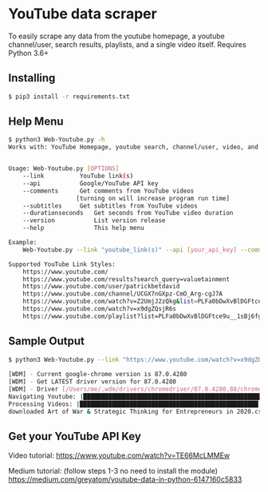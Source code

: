 # YouTube data scraper

To easily scrape any data from the youtube homepage, a youtube channel/user, search results, playlists, and a single video itself.
Requires Python 3.6+

## Installing
```bash
$ pip3 install -r requirements.txt
```

## Help Menu

```bash
$ python3 Web-Youtube.py -h
Works with: YouTube Homepage, youtube search, channel/user, video, and playlists


Usage: Web-Youtube.py [OPTIONS]
	--link		 	YouTube link(s)
	--api	 		Google/YouTube API key
	--comments		Get comments from YouTube videos
				   [turning on will increase program run time]
	--subtitles		Get subtitles from YouTube videos
	--durationseconds	Get seconds from YouTube video duration
	--version       	List version release
	--help          	This help menu

Example:
	Web-Youtube.py --link "youtube_link(s)" --api [your_api_key] --comments --subtitles --durationseconds

Supported YouTube Link Styles:
	https://www.youtube.com/
	https://www.youtube.com/results?search_query=valuetainment
	https://www.youtube.com/user/patrickbetdavid
	https://www.youtube.com/channel/UCGX7nGXpz-CmO_Arg-cgJ7A
	https://www.youtube.com/watch?v=Z2UmjJ2zQkg&list=PLFa0bDwXvBlDGFtce9u__1sBj6fgi21BE
	https://www.youtube.com/watch?v=x9dgZQsjR6s
	https://www.youtube.com/playlist?list=PLFa0bDwXvBlDGFtce9u__1sBj6fgi21BE
```


## Sample Output

```bash
$ python3 Web-Youtube.py --link "https://www.youtube.com/watch?v=x9dgZQsjR6s" --api 6d5f807e23db210bc254a28be2d6759a0f5f5d99 --comments
 
[WDM] - Current google-chrome version is 87.0.4280
[WDM] - Get LATEST driver version for 87.0.4280
[WDM] - Driver [/Users/me/.wdm/drivers/chromedriver/87.0.4280.88/chromedriver] found in cache
Navigating Youtube: |██████████████████████████████████████████████████| 100.0% 
Processing Videos: |██████████████████████████████████████████████████| 100.0% 
downloaded Art of War & Strategic Thinking for Entrepreneurs in 2020.csv
```


## Get your YouTube API Key

Video tutorial: https://www.youtube.com/watch?v=TE66McLMMEw

Medium tutorial: (follow steps 1-3 no need to install the module) https://medium.com/greyatom/youtube-data-in-python-6147160c5833
